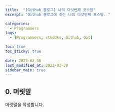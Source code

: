 ```yaml
---
title:  "[Github 블로그] 나의 다섯번째 포스팅"
excerpt: "Github 블로그에 하는 나의 다섯번째 포스팅. "

categories:
  - Programmers
tags:
  - [Programmers, stkddks, Github, Git]

toc: true
toc_sticky: true
 
date: 2023-03-30
last_modified_at: 2023-03-30
sidebar_main: true
---
```


## 0. 머릿말
머릿말을 작성합니다.
